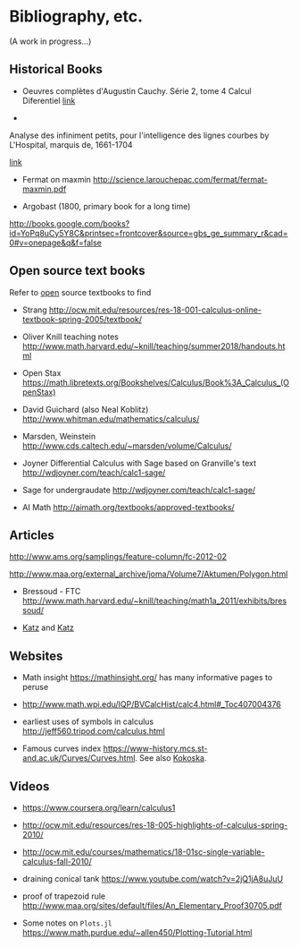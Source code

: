 # Bibliography, etc.

(A work in progress...)

## Historical Books

* Oeuvres complètes d'Augustin Cauchy. Série 2, tome 4
Calcul Diferentiel
[link](http://gallica.bnf.fr/ark:/12148/bpt6k90196z/f16.image)

*
Analyse des infiniment petits, pour l'intelligence des lignes courbes
by L'Hospital, marquis de, 1661-1704

[link](https://archive.org/details/infinimentpetits1716lhos00uoft)

* Fermat on maxmin
http://science.larouchepac.com/fermat/fermat-maxmin.pdf

* Argobast (1800, primary book for a long time)

http://books.google.com/books?id=YoPq8uCy5Y8C&printsec=frontcover&source=gbs_ge_summary_r&cad=0#v=onepage&q&f=false

## Open source text books

Refer to [open](http://danaernst.com/resources/free-and-open-source-textbooks/) source textbooks to find

* Strang
http://ocw.mit.edu/resources/res-18-001-calculus-online-textbook-spring-2005/textbook/

* Oliver Knill teaching notes
http://www.math.harvard.edu/~knill/teaching/summer2018/handouts.html

* Open Stax
https://math.libretexts.org/Bookshelves/Calculus/Book%3A_Calculus_(OpenStax)

* David Guichard (also Neal Koblitz)
http://www.whitman.edu/mathematics/calculus/

* Marsden, Weinstein
http://www.cds.caltech.edu/~marsden/volume/Calculus/


* Joyner Differential Calculus with Sage based on Granville's text
http://wdjoyner.com/teach/calc1-sage/

*  Sage for undergraudate
http://wdjoyner.com/teach/calc1-sage/

* AI Math
http://aimath.org/textbooks/approved-textbooks/


## Articles

http://www.ams.org/samplings/feature-column/fc-2012-02

http://www.maa.org/external_archive/joma/Volume7/Aktumen/Polygon.html

* Bressoud - FTC
http://www.math.harvard.edu/~knill/teaching/math1a_2011/exhibits/bressoud/

* [Katz](http://www.jstor.org/stable/2689856) and [Katz](https://www.jstor.org/stable/2690275)



## Websites

* Math insight https://mathinsight.org/ has many informative pages to peruse

* http://www.math.wpi.edu/IQP/BVCalcHist/calc4.html#_Toc407004376

* earliest uses of symbols in calculus
http://jeff560.tripod.com/calculus.html

* Famous curves index https://www-history.mcs.st-and.ac.uk/Curves/Curves.html. See also [Kokoska](https://elepa.files.wordpress.com/2013/11/fifty-famous-curves.pdf).

## Videos

* https://www.coursera.org/learn/calculus1

* http://ocw.mit.edu/resources/res-18-005-highlights-of-calculus-spring-2010/

* http://ocw.mit.edu/courses/mathematics/18-01sc-single-variable-calculus-fall-2010/

* draining conical tank
https://www.youtube.com/watch?v=2jQ1jA8uJuU

* proof of trapezoid rule
http://www.maa.org/sites/default/files/An_Elementary_Proof30705.pdf

* Some notes on `Plots.jl`
https://www.math.purdue.edu/~allen450/Plotting-Tutorial.html

